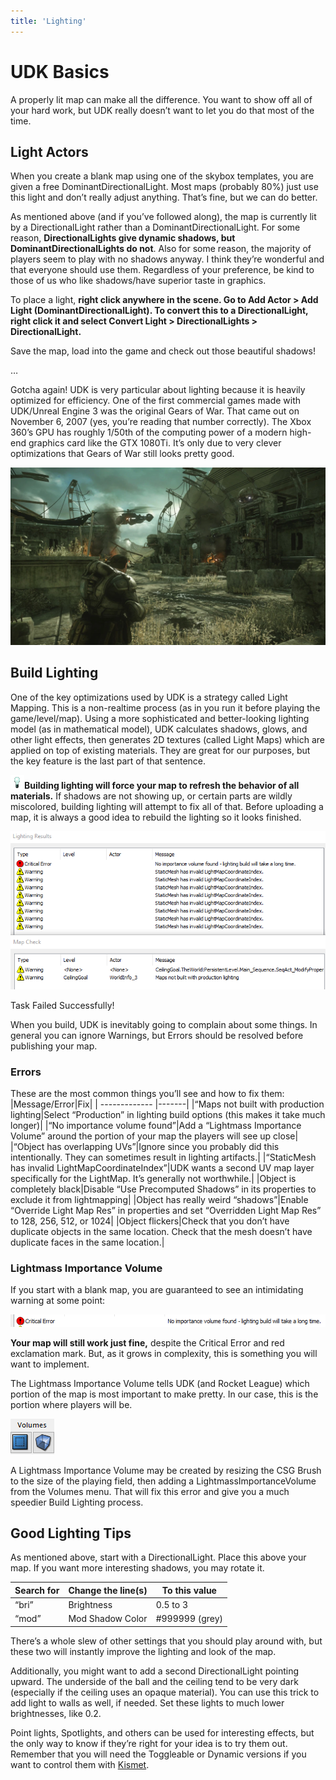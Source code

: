 ```yaml
---
title: 'Lighting'
---
```

# UDK Basics

A properly lit map can make all the difference. You want to show off all of your hard work, but UDK really doesn’t want to let you do that most of the time.

## Light Actors

When you create a blank map using one of the skybox templates, you are given a free DominantDirectionalLight. Most maps (probably 80%) just use this light and don’t really adjust anything. That’s fine, but we can do better.

As mentioned above (and if you’ve followed along), the map is currently lit by a DirectionalLight rather than a DominantDirectionalLight. For some reason, **DirectionalLights give dynamic shadows, but DominantDirectionalLights do not**. Also for some reason, the majority of players seem to play with no shadows anyway. I think they’re wonderful and that everyone should use them. Regardless of your preference, be kind to those of us who like shadows/have superior taste in graphics.

To place a light, **right click anywhere in the scene. Go to Add Actor > Add Light (DominantDirectionalLight). To convert this to a DirectionalLight, right click it and select Convert Light > DirectionalLights > DirectionalLight.**

Save the map, load into the game and check out those beautiful shadows!

…

Gotcha again! UDK is very particular about lighting because it is heavily optimized for efficiency. One of the first commercial games made with UDK/Unreal Engine 3 was the original Gears of War. That came out on November 6, 2007 (yes, you’re reading that number correctly). The Xbox 360’s GPU has roughly 1/50th of the computing power of a modern high-end graphics card like the GTX 1080Ti. It’s only due to very clever optimizations that Gears of War still looks pretty good.

![alt text](../../.vuepress/public/images/image166.png)

## Build Lighting

One of the key optimizations used by UDK is a strategy called Light Mapping. This is a non-realtime process (as in you run it before playing the game/level/map). Using a more sophisticated and better-looking lighting model (as in mathematical model), UDK calculates shadows, glows, and other light effects, then generates 2D textures (called Light Maps) which are applied on top of existing materials. They are great for our purposes, but the key feature is the last part of that sentence.


 ![alt text](../../.vuepress/public/images/image176.png)**Building lighting will force your map to refresh the behavior of all materials.** If shadows are not showing up, or certain parts are wildly miscolored, building lighting will attempt to fix all of that. Before uploading a map, it is always a good idea to rebuild the lighting so it looks finished.

![alt text](../../.vuepress/public/images/image210.png)


Task Failed Successfully!


When you build, UDK is inevitably going to complain about some things. In general you can ignore Warnings, but Errors should be resolved before publishing your map.

### Errors

These are the most common things you’ll see and how to fix them:
|Message/Error|Fix|
| ------------- |-------| 
|“Maps not built with production lighting|Select “Production” in lighting build options (this makes it take much longer)|
|“No importance volume found”|Add a “Lightmass Importance Volume” around the portion of your map the players will see up close|
|“Object has overlapping UVs”|Ignore since you probably did this intentionally. They can sometimes result in lighting artifacts.|
|“StaticMesh has invalid LightMapCoordinateIndex”|UDK wants a second UV map layer specifically for the LightMap. It’s generally not worthwhile.|
|Object is completely black|Disable “Use Precomputed Shadows” in its properties to exclude it from lightmapping|
|Object has really weird “shadows”|Enable “Override Light Map Res” in properties and set “Overridden Light Map Res” to 128, 256, 512, or 1024|
|Object flickers|Check that you don’t have duplicate objects in the same location. Check that the mesh doesn’t have duplicate faces in the same location.|

### Lightmass Importance Volume
If you start with a blank map, you are guaranteed to see an intimidating warning at some point:

![alt text](../../.vuepress/public/images/image90.png)

**Your map will still work just fine,** despite the Critical Error and red exclamation mark. But, as it grows in complexity, this is something you will want to implement.

The Lightmass Importance Volume tells UDK (and Rocket League) which portion of the map is most important to make pretty. In our case, this is the portion where players will be.

![alt text](../../.vuepress/public/images/image57.png)

A Lightmass Importance Volume may be created by resizing the CSG Brush to the size of the playing field, then adding a LightmassImportanceVolume from the Volumes menu. That will fix this error and give you a much speedier Build Lighting process.

## Good Lighting Tips
As mentioned above, start with a DirectionalLight. Place this above your map. If you want more interesting shadows, you may rotate it.


|Search for|Change the line(s)|To this value|
|-------|------|------|
|“bri”|Brightness|0.5 to 3|
|“mod”|Mod Shadow Color| #999999 (grey)|

There’s a whole slew of other settings that you should play around with, but these two will instantly improve the lighting and look of the map.

Additionally, you might want to add a second DirectionalLight pointing upward. The underside of the ball and the ceiling tend to be very dark (especially if the ceiling uses an opaque material). You can use this trick to add light to walls as well, if needed. Set these lights to much lower brightnesses, like 0.2.

Point lights, Spotlights, and others can be used for interesting effects, but the only way to know if they’re right for your idea is to try them out. Remember that you will need the Toggleable or Dynamic versions if you want to control them with [Kismet](../kismet).

